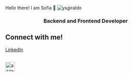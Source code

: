 Hello there! I am Sofia 👋
![ysgiraldo](https://komarev.com/ghpvc/?username=ysgiraldo&color=brightgreen)

<h3 align="center">Backend and Frontend Developer</h3>

## Connect with me!
[LinkedIn](https://www.linkedin.com/in/yackelin-sof%C3%ADa-giraldo-casta%C3%B1o/)

<p align="left">
      <br/>
      <a href="https://www.linkedin.com/in/yackelin-sof%C3%ADa-giraldo-casta%C3%B1o/" target="blank"><img align="center"
         src="https://img.shields.io/badge/linkedin-%231DA1F2.svg?style=for-the-badge&logo=linkedin&logoColor=white"
         alt="azzar" height="30"/></a>
</p>
